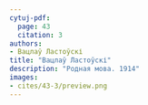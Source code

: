 ```yaml
---
cytuj-pdf:
  page: 43
  citation: 3
authors:
- Вацлаў Ластоўскі
title: "Вацлаў Ластоўскі"
description: "Родная мова. 1914"
images:
- cites/43-3/preview.png
---
```

